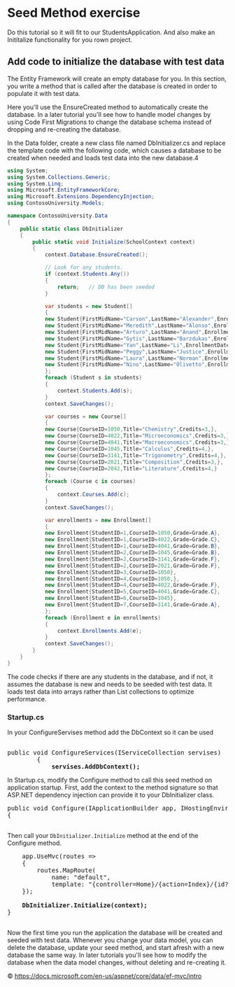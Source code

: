 # Seed Method exercise
Do this tutorial so it will fit to our StudentsApplication. And also make an Inititalize functionality for you rown project.

## Add code to initialize the database with test data    

The Entity Framework will create an empty database for you. In this section, you write a method that is called after the database is created in order to populate it with test data.

Here you'll use the EnsureCreated method to automatically create the database. In a later tutorial you'll see how to handle model changes by using Code First Migrations to change the database schema instead of dropping and re-creating the database.

In the Data folder, create a new class file named DbInitializer.cs and replace the template code with the following code, which causes a database to be created when needed and loads test data into the new database.4

````C#  
using System;
using System.Collections.Generic;
using System.Linq;
using Microsoft.EntityFrameworkCore;
using Microsoft.Extensions.DependencyInjection;
using ContosoUniversity.Models;

namespace ContosoUniversity.Data
{
    public static class DbInitializer
    {
        public static void Initialize(SchoolContext context)
        {
            context.Database.EnsureCreated();

            // Look for any students.
            if (context.Students.Any())
            {
                return;   // DB has been seeded
            }

            var students = new Student[]
            {
            new Student{FirstMidName="Carson",LastName="Alexander",EnrollmentDate=DateTime.Parse("2005-09-01")},
            new Student{FirstMidName="Meredith",LastName="Alonso",EnrollmentDate=DateTime.Parse("2002-09-01")},
            new Student{FirstMidName="Arturo",LastName="Anand",EnrollmentDate=DateTime.Parse("2003-09-01")},
            new Student{FirstMidName="Gytis",LastName="Barzdukas",EnrollmentDate=DateTime.Parse("2002-09-01")},
            new Student{FirstMidName="Yan",LastName="Li",EnrollmentDate=DateTime.Parse("2002-09-01")},
            new Student{FirstMidName="Peggy",LastName="Justice",EnrollmentDate=DateTime.Parse("2001-09-01")},
            new Student{FirstMidName="Laura",LastName="Norman",EnrollmentDate=DateTime.Parse("2003-09-01")},
            new Student{FirstMidName="Nino",LastName="Olivetto",EnrollmentDate=DateTime.Parse("2005-09-01")}
            };
            foreach (Student s in students)
            {
                context.Students.Add(s);
            }
            context.SaveChanges();

            var courses = new Course[]
            {
            new Course{CourseID=1050,Title="Chemistry",Credits=3,},
            new Course{CourseID=4022,Title="Microeconomics",Credits=3,},
            new Course{CourseID=4041,Title="Macroeconomics",Credits=3,},
            new Course{CourseID=1045,Title="Calculus",Credits=4,},
            new Course{CourseID=3141,Title="Trigonometry",Credits=4,},
            new Course{CourseID=2021,Title="Composition",Credits=3,},
            new Course{CourseID=2042,Title="Literature",Credits=4,}
            };
            foreach (Course c in courses)
            {
                context.Courses.Add(c);
            }
            context.SaveChanges();

            var enrollments = new Enrollment[]
            {
            new Enrollment{StudentID=1,CourseID=1050,Grade=Grade.A},
            new Enrollment{StudentID=1,CourseID=4022,Grade=Grade.C},
            new Enrollment{StudentID=1,CourseID=4041,Grade=Grade.B},
            new Enrollment{StudentID=2,CourseID=1045,Grade=Grade.B},
            new Enrollment{StudentID=2,CourseID=3141,Grade=Grade.F},
            new Enrollment{StudentID=2,CourseID=2021,Grade=Grade.F},
            new Enrollment{StudentID=3,CourseID=1050},
            new Enrollment{StudentID=4,CourseID=1050,},
            new Enrollment{StudentID=4,CourseID=4022,Grade=Grade.F},
            new Enrollment{StudentID=5,CourseID=4041,Grade=Grade.C},
            new Enrollment{StudentID=6,CourseID=1045},
            new Enrollment{StudentID=7,CourseID=3141,Grade=Grade.A},
            };
            foreach (Enrollment e in enrollments)
            {
                context.Enrollments.Add(e);
            }
            context.SaveChanges();
        }
    }
}

```` 

The code checks if there are any students in the database, and if not, it assumes the database is new and needs to be seeded with test data. It loads test data into arrays rather than List<T> collections to optimize performance.

### Startup.cs
In your ConfigureServises method add the DbContext so it can be used

<pre>   
public void ConfigureServices(IServiceCollection servises)
        { 
            <b>servises.AddDbContext<MyDbContext>();</b>
</pre>  

In Startup.cs, modify the Configure method to call this seed method on application startup. First, add the context to the method signature so that ASP.NET dependency injection can provide it to your DbInitializer class.

<pre>
public void Configure(IApplicationBuilder app, IHostingEnvironment env, <b>SchoolContext context</b>)
{
   
</pre> 

Then call your ````DbInitializer.Initialize```` method at the end of the Configure method.

<pre>
    app.UseMvc(routes =>
    {
        routes.MapRoute(
            name: "default",
            template: "{controller=Home}/{action=Index}/{id?}");
    });

    <b>DbInitializer.Initialize(context);</b>
}

</pre>
Now the first time you run the application the database will be created and seeded with test data. Whenever you change your data model, you can delete the database, update your seed method, and start afresh with a new database the same way. In later tutorials you'll see how to modify the database when the data model changes, without deleting and re-creating it.



&copy; https://docs.microsoft.com/en-us/aspnet/core/data/ef-mvc/intro
